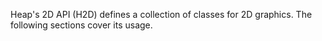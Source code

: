 <p class="lead">Heap's 2D API (H2D) defines a collection of classes for 2D graphics. The following sections cover its usage.</p>
